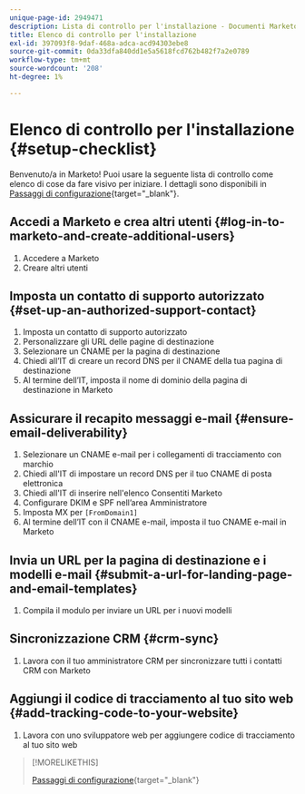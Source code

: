 ```yaml
---
unique-page-id: 2949471
description: Lista di controllo per l'installazione - Documenti Marketo - Documentazione del prodotto
title: Elenco di controllo per l'installazione
exl-id: 397093f8-9daf-468a-adca-acd94303ebe8
source-git-commit: 0da33dfa840dd1e5a5618fcd762b482f7a2e0789
workflow-type: tm+mt
source-wordcount: '208'
ht-degree: 1%

---
```


# Elenco di controllo per l&#39;installazione {#setup-checklist}

Benvenuto/a in Marketo! Puoi usare la seguente lista di controllo come elenco di cose da fare visivo per iniziare. I dettagli sono disponibili in [Passaggi di configurazione](/help/marketo/getting-started/setup-steps.md){target=&quot;_blank&quot;}.

## Accedi a Marketo e crea altri utenti {#log-in-to-marketo-and-create-additional-users}

1. Accedere a Marketo
1. Creare altri utenti

## Imposta un contatto di supporto autorizzato {#set-up-an-authorized-support-contact}

1. Imposta un contatto di supporto autorizzato
1. Personalizzare gli URL delle pagine di destinazione
1. Selezionare un CNAME per la pagina di destinazione
1. Chiedi all’IT di creare un record DNS per il CNAME della tua pagina di destinazione
1. Al termine dell’IT, imposta il nome di dominio della pagina di destinazione in Marketo

## Assicurare il recapito messaggi e-mail {#ensure-email-deliverability}

1. Selezionare un CNAME e-mail per i collegamenti di tracciamento con marchio
1. Chiedi all&#39;IT di impostare un record DNS per il tuo CNAME di posta elettronica
1. Chiedi all&#39;IT di inserire nell&#39;elenco Consentiti Marketo
1. Configurare DKIM e SPF nell’area Amministratore
1. Imposta MX per `[FromDomain1]`
1. Al termine dell’IT con il CNAME e-mail, imposta il tuo CNAME e-mail in Marketo

## Invia un URL per la pagina di destinazione e i modelli e-mail {#submit-a-url-for-landing-page-and-email-templates}

1. Compila il modulo per inviare un URL per i nuovi modelli

## Sincronizzazione CRM {#crm-sync}

1. Lavora con il tuo amministratore CRM per sincronizzare tutti i contatti CRM con Marketo

## Aggiungi il codice di tracciamento al tuo sito web {#add-tracking-code-to-your-website}

1. Lavora con uno sviluppatore web per aggiungere codice di tracciamento al tuo sito web

>[!MORELIKETHIS]
>
>[Passaggi di configurazione](/help/marketo/getting-started/setup-steps.md){target=&quot;_blank&quot;}
